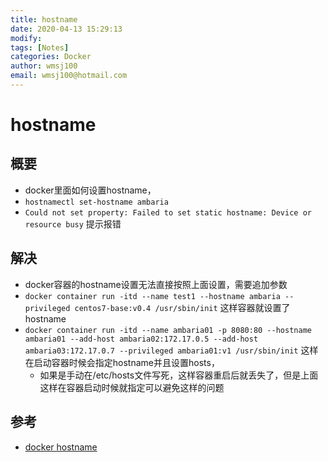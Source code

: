 ```yaml
---
title: hostname
date: 2020-04-13 15:29:13
modify: 
tags: [Notes]
categories: Docker
author: wmsj100
email: wmsj100@hotmail.com
---
```


# hostname

## 概要

- docker里面如何设置hostname，
- `hostnamectl set-hostname ambaria`
- `Could not set property: Failed to set static hostname: Device or resource busy` 提示报错

## 解决

- docker容器的hostname设置无法直接按照上面设置，需要追加参数
- `docker container run -itd --name test1 --hostname ambaria --privileged centos7-base:v0.4 /usr/sbin/init` 这样容器就设置了hostname
- `docker container run -itd --name ambaria01 -p 8080:80 --hostname ambaria01 --add-host ambaria02:172.17.0.5 --add-host ambaria03:172.17.0.7 --privileged ambaria01:v1 /usr/sbin/init` 这样在启动容器时候会指定hostname并且设置hosts，
	- 如果是手动在/etc/hosts文件写死，这样容器重启后就丢失了，但是上面这样在容器启动时候就指定可以避免这样的问题

## 参考

- [docker hostname](https://stackmirror.com/questions/28327458)
